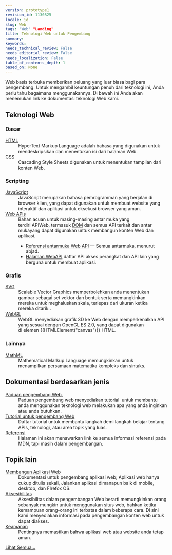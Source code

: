 ```yaml
---
version: prototype1
revision_id: 1130825
locale: id
slug: Web
tags: "Web" "Landing"
title: Teknologi Web untuk Pengembang
summary: 
keywords: 
needs_technical_review: False
needs_editorial_review: False
needs_localization: False
table_of_contents_depth: 1
based_on: None
---
```

<p>Web basis terbuka memberikan peluang yang luar biasa bagi para pengembang. Untuk mengambil keuntungan penuh dari teknologi ini, Anda perlu tahu bagaimana menggunakannya. Di bawah ini Anda akan menemukan link ke dokumentasi teknologi Web kami.</p>

<div class="row topicpage-table">
<div class="section">
<h2 class="Documentation" id="Teknologi_Web">Teknologi Web</h2>

<h3 id="Dasar">Dasar</h3>

<dl>
 <dt><a href="/id/docs/Web/HTML">HTML</a></dt>
 <dd>HyperText Markup Language adalah bahasa yang digunakan untuk mendeskripsikan dan menentukan isi dari halaman Web.</dd>
 <dt><a href="/id/docs/Web/CSS">CSS</a></dt>
 <dd>Cascading Style Sheets digunakan untuk menentukan tampilan dari konten Web.</dd>
</dl>

<h3 id="Scripting">Scripting</h3>

<dl>
 <dt><a href="/id/docs/Web/JavaScript">JavaScript</a></dt>
 <dd>JavaScript merupakan bahasa pemrogramman yang berjalan di browser klien, yang dapat digunakan untuk membuat website yang interaktif dan aplikasi untuk eksekusi browser yang aman.</dd>
 <dt><a href="/id/docs/Web/Reference/API">Web APIs</a></dt>
 <dd>Bahan acuan untuk masing-masing antar muka yang terdiri APIWeb, termasuk <a href="/en-US/docs/DOM">DOM</a> dan semua API terkait dan antar mukayang dapat digunakan untuk membangun konten Web dan aplikasi.
 <ul>
  <li><a title="/en-US/docs/Web/API" href="/en-US/docs/Web/API">Referensi antarmuka Web API</a> — Semua antarmuka, menurut abjad.</li>
  <li><a href="/en-US/docs/WebAPI">Halaman WebAPI</a> daftar API akses perangkat dan API lain yang berguna untuk membuat aplikasi.</li>
 </ul>
 </dd>
</dl>

<h3 id="Grafis">Grafis</h3>

<dl>
 <dt><a href="/en-US/docs/SVG">SVG</a></dt>
 <dd>Scalable Vector Graphics memperbolehkan anda menentukan gambar sebagai set vektor dan bentuk serta memungkinkan mereka untuk meghaluskan skala, terlepas dari ukuran ketika mereka ditarik..</dd>
 <dt><a title="/en-US/docs/Web/WebGL" href="/en-US/docs/Web/WebGL">WebGL</a></dt>
 <dd>WebGL menyediakan grafik 3D ke Web dengan memperkenalkan API yang sesuai dengan OpenGL ES 2.0, yang dapat digunakan di elemen {{HTMLElement("canvas")}} HTML.</dd>
</dl>

<h3 id="Lainnya">Lainnya</h3>

<dl>
 <dt><a href="/en-US/docs/Web/MathML">MathML</a></dt>
 <dd>Mathematical Markup Language memungkinkan untuk menampilkan persamaan matematika kompleks dan sintaks.</dd>
</dl>
</div>

<div class="section">
<h2 class="Documentation" id="Dokumentasi_berdasarkan_jenis">Dokumentasi berdasarkan jenis</h2>

<dl>
 <dt><a href="/en-US/docs/Web/Guide">Paduan pengembang Web </a></dt>
 <dd>Paduan pengembang web menyediakan tutorial  untuk membantu anda menggunakan teknologi web melakukan apa yang anda inginkan atau anda butuhkan.</dd>
 <dt><a href="/en-US/docs/Web/Tutorials">Tutorial untuk pengembang Web</a></dt>
 <dd>Daftar tutorial untuk membantu langkah demi langkah belajar tentang APIs, teknologi, atau area topik yang luas.</dd>
 <dt><a href="/en-US/docs/Web/Reference">Referensi</a></dt>
 <dd>
 <div class="note">Halaman ini akan menawarkan link ke semua informasi referensi pada MDN, tapi masih dalam pengembangan.</div>
 </dd>
</dl>

<h2 id="Topik_lain">Topik lain</h2>

<dl>
 <dt><a href="/en-US/docs/Web/Apps">Membangun Aplikasi Web</a></dt>
 <dd>Dokumentasi untuk pengembang aplikasi web; Aplikasi web hanya cukup ditulis sekali, Jalankan aplikasi dimanapun baik di mobile, desktop, dan FIrefox OS.</dd>
 <dt><a href="/en-US/docs/Web/Accessibility">Aksesibilitas</a></dt>
 <dd>Aksesibilitas dalam pengembangan Web berarti memungkinkan orang sebanyak mungkin untuk menggunakan situs web, bahkan ketika kemampuan orang-orang ini terbatas dalam beberapa cara. Di sini kami menyediakan informasi pada pengembangan konten web untuk dapat diakses.</dd>
 <dt><a href="/en-US/docs/Web/Security">Keamanan</a></dt>
 <dd>Pentingnya memastikan bahwa aplikasi web atau website anda tetap aman.</dd>
</dl>
</div>
</div>

<p><span class="alllinks"><a href="/en-US/docs/tag/Web">Lihat Semua...</a></span></p>

